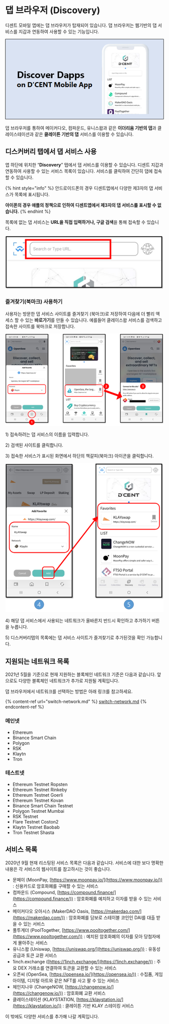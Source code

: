 # 댑 브라우저 (Discovery)

디센트 모바일 앱에는 댑 브라우저가 탑재되어 있습니다. 댑 브라우저는 웹기반의 댑 서비스를 지갑과 연동하여 사용할 수 있는 기능입니다.

![](../../.gitbook/assets/1.png)

댑 브라우저를 통하여 메이커다오, 컴파운드, 유니스왑과 같은 **이더리움 기반의 댑**과 클레이스테이션과 같은 **클레이튼 기반의 댑** 서비스를 이용할 수 있습니다.

## 디스커버리 탭에서 댑 서비스 사용

앱 하단에 위치한 “**Discovery**” 탭에서 댑 서비스를 이용할 수 있습니다. 디센트 지갑과 연동하여 사용할 수 있는 서비스 목록이 있습니다. 서비스를 클릭하여 간단히 댑에 접속할 수 있습니다.

{% hint style="info" %}
안드로이드폰의 경우 디센트앱에서 다양한 제3자의 댑 서비스가 목록에 표시됩니다.

**아이폰의 경우 애플의 정책으로 인하여 디센트앱에서 제3자의 댑 서비스를 표시할 수 없습니다.**
{% endhint %}

목록에 없는 댑 서비스는 **URL을 직접 입력하거나, 구글 검색**을 통해 접속할 수 있습니다.

![](<../../.gitbook/assets/그림1 (1) (1) (1).png>)

### 즐겨찾기(북마크) 사용하기

사용자는 방문한 댑 서비스 사이트를 즐겨찾기 (북마크)로 저장하여 다음에 더 빨리 액세스 할 수 있는 **바로가기**를 만들 수 있습니다. 예를들어 클레이스왑 서비스를 검색하고 접속한 사이트를 북마크로 저장합니다.

![](<../../.gitbook/assets/그림3 (1).png>)

1\) 접속하려는 댑 서비스의 이름을 입력합니다.

2\) 검색된 사이트를 클릭합니다.

3\) 접속한 서비스가 표시된 화면에서 하단의 책갈피(북마크) 아이콘을 클릭합니다.

![](../../.gitbook/assets/그림4.png)

4\) 해당 댑 서비스에서 사용되는 네트워크가 올바른지 반드시 확인하고 추가하기 버튼을 누릅니다.

5\) 디스커버리탭의 목록에는 댑 서비스 사이트가 즐겨찾기로 추가된것을 확인 가능합니다.&#x20;

## 지원되는 네트워크 목록

2021년 5월을 기준으로 현재 지원하는 블록체인 네트워크 기준은 다음과 같습니다. 앞으로도 다양한 블록체인 네트워크가 추가로 지원될 계획입니다.

댑 브라우저에서 네트워크를 선택하는 방법은 아래 링크를 참고하세요.

{% content-ref url="switch-network.md" %}
[switch-network.md](switch-network.md)
{% endcontent-ref %}

### 메인넷

* Ethereum
* Binance Smart Chain
* Polygon
* RSK
* Klaytn
* Tron

### 테스트넷

* Ethereum Testnet Ropsten
* Ethereum Testnet Rinkeby
* Ethereum Testnet Goerli
* Ethereum Testnet Kovan
* Binance Smart Chain Testnet
* Polygon Testnet Mumbai
* RSK Testnet
* Flare Testnet Coston2
* Klaytn Testnet Baobab
* Tron Testnet Shasta

## 서비스 목록

2020년 9월 현재 리스팅된 서비스 목록은 다음과 같습니다. 서비스에 대한 보다 명확한 내용은 각 서비스의 웹사이트를 참고하시는 것이 좋습니다.

* 문페이 (MoonPay, [https://www.moonpay.io/](https://www.moonpay.io/)) : 신용카드로 암호화폐를 구매할 수 있는 서비스
* 컴파운드 (Compound, [https://compound.finance/](https://compound.finance/)) : 암호화폐를 예치하고 이자를 받을 수 있는 서비스
* 메이커다오 오아시스 (MakerDAO Oasis, [https://makerdao.com/](https://makerdao.com/)) : 암호화폐를 담보로 스테이블 코인인 DAI를 대출 받을 수 있는 서비스
* 풀투게더 (PoolTogether, [https://www.pooltogether.com/](https://www.pooltogether.com/)) : 예치된 암호화폐의 이자를 모아 당첨자에게 몰아주는 서비스
* 유니스왑 (Uniswap, [https://uniswap.org/](https://uniswap.org/)) : 유동성 공급과 토큰 교환 서비스
* 1inch.exchange ([https://1inch.exchange/](https://1inch.exchange/)) : 주요 DEX 거래소를 연결하여 토큰을 교환할 수 있는 서비스
* 오픈씨 (OpenSea, [https://opensea.io/](https://opensea.io/)) : 수집품, 게임 아이템, 디지털 아트와 같은 NFT를 사고 팔 수 있는 서비스
* 체인지나우 (ChangeNOW, [https://changenow.io/](https://changenow.io/)) : 암호화폐 교환 서비스
* 클레이스테이션 (KLAYSTATION, [https://klaystation.io/](https://klaystation.io/)) : 클레이튼 기반 KLAY 스테이킹 서비스

이 밖에도 다양한 서비스를 추가해 나갈 계획입니다.&#x20;
